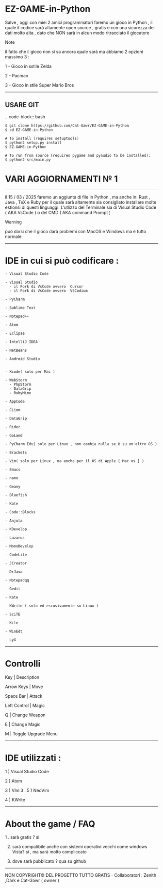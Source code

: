 # EZ-GAME-in-Python
Salve , oggi con miei 2 amici programmatori faremo un gioco in Python ,
il quale il codice sarà altamente open source , gratis e con una
sicurezza dei dati molto alta , dato che NON sarà in alcun modo ritracciato il giocatore

> [!NOTE]
> il fatto che il gioco non si sa ancora quale sarà ma abbiamo
> 2 opzioni massimo 3 :
> 
>
> 1 - Gioco in sstile Zelda
>
> 2 - Pacman
>
> 3 - Gioco in stile Super Mario Bros


--------------------------------------------
USARE GIT 
---------
.. code-block:: bash

    $ git clone https://github.com/Cat-Gawr/EZ-GAME-in-Python
    $ cd EZ-GAME-in-Python

    # To install (requires setuptools)
    $ python2 setup.py install
    $ EZ-GAME-in-Python

    # To run from source (requires pygame and pyaudio to be installed):
    $ python2 src/main.py

# VARI AGGIORNAMENTI № 1
---------------------------------------------
il 15 / 03 / 2025 faremo un aggiunta di file in Python , ma anche in:
Rust , Java , TeX e Ruby
per il quale sarà altamente sia consigliato installare molte estionsi di questi linguaggi.
L'utlizzo del Terminale sia di Visual Studio Code ( AKA VsCode ) o del CMD ( AKA command Prompt )

> [!WARNING]
> può darsi che il gioco darà problemi con MacOS e Windows ma è tutto normale

---------------------------------------------
# IDE  in cui si può codificare :
    - Visual Studio Code
    
    - Visual Studio
      - il Fork di VsCode ovvero  Cursor 
      - il Fork di VsCode ovvero  VSCodium
   
    - PyCharm
    
    - Sublime Text
    
    - Notepad++
    
    - Atom
    
    - Eclipse
    
    - IntelliJ IDEA
    
    - NetBeans
    
    - Android Studio
    
    
    - Xcode( solo per Mac )
    
    - WebStorm
      - PhpStorm
      - DataGrip 
      - RubyMine
    
    - AppCode
    
    - CLion
    
    - DataGrip
    
    - Rider
    
    - GoLand
    
    - PyCharm Edu( solo per Linux , non cambia nulla se è su un'altro OS )
    
    - Brackets
    
    - Vim( solo per Linux , ma anche per il OS di Apple [ Mac os ] )     
    
    - Emacs
    
    - nano
    
    - Geany
    
    - Bluefish
    
    - Kate
    
    - Code::Blocks
    
    - Anjuta
    
    - KDevelop
    
    - Lazarus
    
    - MonoDevelop   
    
    - CodeLite      
    
    - JCreator
    
    - DrJava
    
    - Notepadqq
    
    - Gedit
    
    - Kate
    
    - KWrite ( solo ed escusivamente su Linux )
    
    - SciTE
    
    - Kile
    
    - WinEdt
    
    - LyX

---------------------------------------------
# Controlli

Key	          |     Description


Arrow Keys	  |     Move

Space Bar	  |     Attack

Left Control  |     Magic

Q	          |     Change Weapon

E	          |      Change Magic

M	          |      Toggle Upgrade Menu

    
---------------------------------------------

# IDE utilizzati :
1 ) Visual Studio Code

2 ) Atom

3 ) VIm
   3 . 5 ) NeoVim

4 ) KWrite

---------------------------------------------

# About the game  / FAQ

1 . sarà gratis ?
si

2. sarà compatibile anche con sistemi operativi vecchi come windows Vista?
si , ma sarà molto compliccato

3. dove sarà pubblicato ?
qua su github

---------------------------------------------

NON COPYRIGHT© DEL PROGETTO TUTTO GRATIS           -     Collaboratori : Zenith  ,Dark e Cat-Gawr ( owner )        
   

